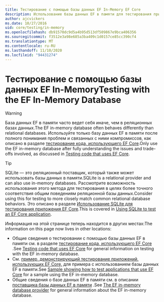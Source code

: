 ```yaml
---
title: Тестирование с помощью базы данных EF In-Memory EF Core
description: Использование базы данных EF в памяти для тестирования приложения Entity Framework Core
author: ajcvickers
ms.date: 10/27/2016
uid: core/testing/in-memory
ms.openlocfilehash: db91570dc9d5a4b95d513df509867e9bca406356
ms.sourcegitcommit: f3512e3a98e685a3ba409c1d0157ce85cc390cf4
ms.translationtype: MT
ms.contentlocale: ru-RU
ms.lasthandoff: 11/10/2020
ms.locfileid: "94431274"
---
```

# <a name="testing-with-the-ef-in-memory-database"></a><span data-ttu-id="99457-103">Тестирование с помощью базы данных EF In-Memory</span><span class="sxs-lookup"><span data-stu-id="99457-103">Testing with the EF In-Memory Database</span></span>

> [!WARNING]
> <span data-ttu-id="99457-104">База данных EF в памяти часто ведет себя иначе, чем в реляционных базах данных.</span><span class="sxs-lookup"><span data-stu-id="99457-104">The EF in-memory database often behaves differently than relational databases.</span></span>
> <span data-ttu-id="99457-105">Используйте только базу данных EF в памяти после полного понимания проблем и связанных с ними компромиссов, как описано в разделе [тестирование кода, использующего EF Core](xref:core/testing/index).</span><span class="sxs-lookup"><span data-stu-id="99457-105">Only use the EF in-memory database after fully understanding the issues and trade-offs involved, as discussed in [Testing code that uses EF Core](xref:core/testing/index).</span></span>  

> [!TIP]
> <span data-ttu-id="99457-106">SQLite — это реляционный поставщик, который также может использовать базы данных в памяти.</span><span class="sxs-lookup"><span data-stu-id="99457-106">SQLite is a relational provider and can also use in-memory databases.</span></span>
> <span data-ttu-id="99457-107">Рассмотрите возможность использования этого метода для тестирования в целях более точного соответствия общим поведениям реляционной базы данных.</span><span class="sxs-lookup"><span data-stu-id="99457-107">Consider using this for testing to more closely match common relational database behaviors.</span></span>
> <span data-ttu-id="99457-108">Это описано в разделе [Использование SQLite для тестирования приложения EF Core](xref:core/testing/sqlite).</span><span class="sxs-lookup"><span data-stu-id="99457-108">This is covered in [Using SQLite to test an EF Core application](xref:core/testing/sqlite).</span></span>

<span data-ttu-id="99457-109">Информация на этой странице теперь находится в других местах:</span><span class="sxs-lookup"><span data-stu-id="99457-109">The information on this page now lives in other locations:</span></span>

* <span data-ttu-id="99457-110">Общие сведения о тестировании с помощью базы данных EF в памяти см. в разделе [тестирование кода, использующего EF Core](xref:core/testing/index) .</span><span class="sxs-lookup"><span data-stu-id="99457-110">See [Testing code that uses EF Core](xref:core/testing/index) for general information on testing with the EF in-memory database.</span></span>
* <span data-ttu-id="99457-111">См. [пример, демонстрирующий тестирование приложений, использующих EF Core,](xref:core/testing/testing-sample) для примера с использованием базы данных EF в памяти.</span><span class="sxs-lookup"><span data-stu-id="99457-111">See [Sample showing how to test applications that use EF Core](xref:core/testing/testing-sample) for a sample using the EF in-memory database.</span></span>
* <span data-ttu-id="99457-112">Общие сведения о базе данных EF в памяти см. в описании [поставщика базы данных EF в памяти](xref:core/providers/in-memory/index) .</span><span class="sxs-lookup"><span data-stu-id="99457-112">See [The EF in-memory database provider](xref:core/providers/in-memory/index) for general information about the EF in-memory database.</span></span>

